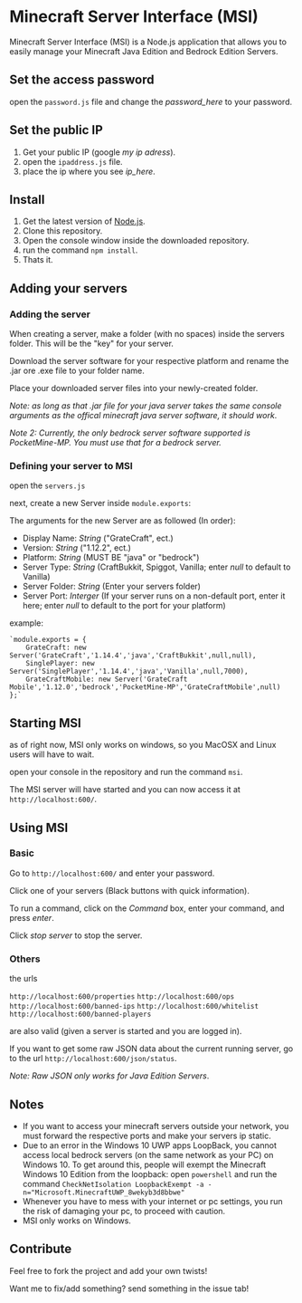 # Minecraft Server Interface (MSI)
Minecraft Server Interface (MSI) is a Node.js application that allows you to easily manage your Minecraft Java Edition and Bedrock Edition Servers.
## Set the access password
open the `password.js` file and change the *password_here* to your password.
## Set the public IP
 1. Get your public IP (google *my ip adress*).
 2. open the `ipaddress.js` file.
 2. place the ip where you see *ip_here*.
## Install
 1. Get the latest version of [Node.js](https://nodejs.org/en/).
 2. Clone this repository.
 3. Open the console window inside the downloaded repository.
 4. run the command `npm install`.
 5. Thats it.
## Adding your servers
### Adding the server
When creating a server, make a folder (with no spaces) inside the servers folder. This will be the "key" for your server.

Download the server software for your respective platform and rename the .jar ore .exe file to your folder name.

Place your downloaded server files into your newly-created folder.

*Note: as long as that .jar file for your java server takes the same console arguments as the offical minecraft java server software, it should work*.

*Note 2: Currently, the only bedrock server software supported is PocketMine-MP. You must use that for a bedrock server.*
### Defining your server to MSI
open the `servers.js`

next, create a new Server inside `module.exports`:

The arguments for the new Server are as followed (In order):

 - Display Name: *String* ("GrateCraft", ect.)
 - Version: *String* ("1.12.2", ect.)
 - Platform: *String* (MUST BE "java" or "bedrock")
 - Server Type: *String* (CraftBukkit, Spiggot, Vanilla; enter *null* to default to Vanilla)
 - Server Folder: *String* (Enter your servers folder)
 - Server Port: *Interger* (If your server runs on a non-default port, enter it here; enter *null* to default to the port for your platform)

example: 

    `module.exports = {
		GrateCraft: new Server('GrateCraft','1.14.4','java','CraftBukkit',null,null),
		SinglePlayer: new Server('SinglePlayer','1.14.4','java','Vanilla',null,7000),
		GrateCraftMobile: new Server('GrateCraft Mobile','1.12.0','bedrock','PocketMine-MP','GrateCraftMobile',null)
	};`
## Starting MSI
as of right now, MSI only works on windows, so you MacOSX and Linux users will have to wait.

open your console in the repository and run the command `msi`.

The MSI server will have started and you can now access it at `http://localhost:600/`.

## Using MSI
### Basic
Go to `http://localhost:600/` and enter your password.

Click one of your servers (Black buttons with quick information).

To run a command, click on the *Command* box, enter your command, and press *enter*.

Click *stop server* to stop the server.

### Others
the urls

`http://localhost:600/properties`
`http://localhost:600/ops`
`http://localhost:600/banned-ips`
`http://localhost:600/whitelist`
`http://localhost:600/banned-players` 

are also valid (given a server is started and you are logged in).
 
If you want to get some raw JSON data about the current running server, go to the url `http://localhost:600/json/status`.

*Note: Raw JSON only works for Java Edition Servers*.

## Notes

 - If you want to access your minecraft servers outside your network, you must forward the respective ports and make your servers ip static.
 - Due to an error in the Windows 10 UWP apps LoopBack, you cannot access local bedrock servers (on the same network as your PC) on Windows 10. To get around this, people will exempt the Minecraft Windows 10 Edition from the loopback: open `powershell` and run the command `CheckNetIsolation LoopbackExempt -a -n="Microsoft.MinecraftUWP_8wekyb3d8bbwe"`
 - Whenever you have to mess with your internet or pc settings, you run the risk of damaging your pc, to proceed with caution.
 - MSI only works on Windows.
## Contribute
Feel free to fork the project and add your own twists!

Want me to fix/add something? send something in the issue tab! 